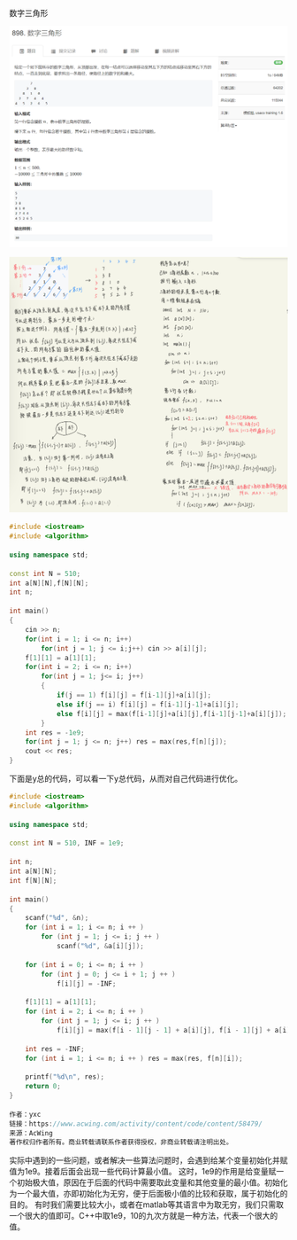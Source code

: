 数字三角形

![1681971484217](数字三角形.assets/1681971484217.png)

![1681970719810](数字三角形.assets/1681970719810.png)

```cpp
#include <iostream>
#include <algorithm>

using namespace std;

const int N = 510;
int a[N][N],f[N][N];
int n;

int main()
{
    cin >> n;
    for(int i = 1; i <= n; i++)
        for(int j = 1; j <= i;j++) cin >> a[i][j];
    f[1][1] = a[1][1];
    for(int i = 2; i <= n; i++)
        for(int j = 1; j<= i; j++)
        {
            if(j == 1) f[i][j] = f[i-1][j]+a[i][j];
            else if(j == i) f[i][j] = f[i-1][j-1]+a[i][j];
            else f[i][j] = max(f[i-1][j]+a[i][j],f[i-1][j-1]+a[i][j]);
        }
    int res = -1e9;
    for(int j = 1; j <= n; j++) res = max(res,f[n][j]);
    cout << res;
}
```

下面是y总的代码，可以看一下y总代码，从而对自己代码进行优化。



```cpp
#include <iostream>
#include <algorithm>

using namespace std;

const int N = 510, INF = 1e9;

int n;
int a[N][N];
int f[N][N];

int main()
{
    scanf("%d", &n);
    for (int i = 1; i <= n; i ++ )
        for (int j = 1; j <= i; j ++ )
            scanf("%d", &a[i][j]);

    for (int i = 0; i <= n; i ++ )
        for (int j = 0; j <= i + 1; j ++ )
            f[i][j] = -INF;

    f[1][1] = a[1][1];
    for (int i = 2; i <= n; i ++ )
        for (int j = 1; j <= i; j ++ )
            f[i][j] = max(f[i - 1][j - 1] + a[i][j], f[i - 1][j] + a[i][j]);

    int res = -INF;
    for (int i = 1; i <= n; i ++ ) res = max(res, f[n][i]);

    printf("%d\n", res);
    return 0;
}

作者：yxc
链接：https://www.acwing.com/activity/content/code/content/58479/
来源：AcWing
著作权归作者所有。商业转载请联系作者获得授权，非商业转载请注明出处。
```

实际中遇到的一些问题，或者解决一些算法问题时，会遇到给某个变量初始化并赋值为1e9。接着后面会出现一些代码计算最小值。
这时，1e9的作用是给变量赋一个初始极大值，原因在于后面的代码中需要取此变量和其他变量的最小值。初始化为一个最大值，亦即初始化为无穷，便于后面极小值的比较和获取，属于初始化的目的。
有时我们需要比较大小，或者在matlab等其语言中为取无穷，我们只需取一个很大的值即可。C++中取1e9，10的九次方就是一种方法，代表一个很大的值。
